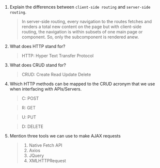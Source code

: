 1.  Explain the differences between `client-side routing` and `server-side routing`.
    > In server-side routing, every navigation to the routes fetches and renders a total new content on the page but with client-side routing, the navigation is within subsets of one main page or component. So, only the subcomponent is rendered anew.
1.  What does HTTP stand for?
    > HTTP: Hyper Text Transfer Protocol
1.  What does CRUD stand for?
    > CRUD: Create Read Update Delete
1.  Which HTTP methods can be mapped to the CRUD acronym that we use when interfacing with APIs/Servers.
    > C: POST

    > R: GET

    > U: PUT

    > D: DELETE
1.  Mention three tools we can use to make AJAX requests

    > 1. Native Fetch API 
    > 2. Axios 
    > 3. JQuery
    > 4. XMLHTTPRequest